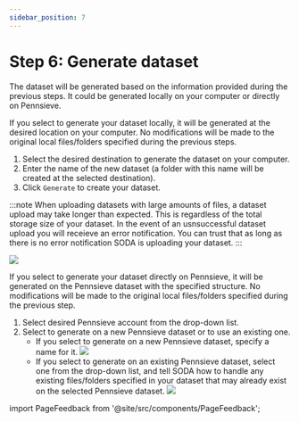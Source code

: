 ```yaml
---
sidebar_position: 7
---
```


# Step 6: Generate dataset

The dataset will be generated based on the information provided during the previous steps. It could be generated locally on your computer or directly on Pennsieve.

If you select to generate your dataset locally, it will be generated at the desired location on your computer. No modifications will be made to the original local files/folders specified during the previous steps.

1. Select the desired destination to generate the dataset on your computer.
2. Enter the name of the new dataset (a folder with this name will be created at the selected destination).
3. Click `Generate` to create your dataset.

:::note
When uploading datasets with large amounts of files, a dataset upload may take longer than expected. This is regardless of the total storage size of your dataset. In the event of an usnsuccessful dataset upload you will receieve an error notification. You can trust that as long as there is no error notification SODA is uploading your dataset.
:::

![](https://github.com/fairdataihub/SODA-for-SPARC/blob/main/docs/documentation/Organize-dataset/generate-1.gif?raw=true)

If you select to generate your dataset directly on Pennsieve, it will be generated on the Pennsieve dataset with the specified structure. No modifications will be made to the original local files/folders specified during the previous step.

1. Select desired Pennsieve account from the drop-down list.
2. Select to generate on a new Pennsieve dataset or to use an existing one.
   - If you select to generate on a new Pennsieve dataset, specify a name for it.
     ![](https://github.com/fairdataihub/SODA-for-SPARC/blob/main/docs/documentation/Organize-dataset/generate-21.gif?raw=true)
   - If you select to generate on an existing Pennsieve dataset, select one from the drop-down list, and tell SODA how to handle any existing files/folders specified in your dataset that may already exist on the selected Pennsieve dataset.
     ![](https://github.com/fairdataihub/SODA-for-SPARC/blob/main/docs/documentation/Organize-dataset/generate-3.gif?raw=true)

import PageFeedback from '@site/src/components/PageFeedback';

<PageFeedback />
